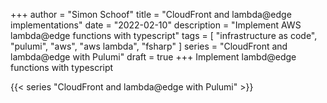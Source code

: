 +++
author = "Simon Schoof"
title = "CloudFront and lambda@edge implementations"
date = "2022-02-10"
description = "Implement AWS lambda@edge functions with typescript"
tags = [
    "infrastructure as code", 
    "pulumi",
    "aws",
    "aws lambda",
    "fsharp"
]
series = "CloudFront and lambda@edge with Pulumi"
draft = true
+++
Implement lambd@edge functions with typescript 

{{< series "CloudFront and lambda@edge with Pulumi" >}}
